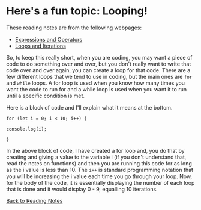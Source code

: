 # Here's a fun topic: Looping!

These reading notes are from the following webpages:
- [Expressions and Operators](https://developer.mozilla.org/en-US/docs/Web/JavaScript/Guide/Expressions_and_Operators)
- [Loops and Iterations](https://developer.mozilla.org/en-US/docs/Web/JavaScript/Guide/Loops_and_iteration)

So, to keep this really short, when you are coding, you may want a piece of code to do something over and over, but you don't really want to write that code over and over again, you can create a loop for that code. There are a few different loops that we tend to use in coding, but the main ones are `for` and `while` loops. A for loop is used when you know how many times you want the code to run for and a while loop is used when you want it to run until a specific condition is met.

Here is a block of code and I'll explain what it means at the bottom.

`for (let i = 0; i < 10; i++) {`

`console.log(i);`

`}`

In the above block of code, I have created a for loop and, you do that by creating and giving a value to the variable i (if you don't understand that, read the notes on functions) and then you are running this code for as long as the i value is less than 10. The `i++` is standard programming notation that you will be increasing the i value each time you go through your loop. Now, for the body of the code, it is essentially displaying the number of each loop that is done and it would display 0 - 9, equalling 10 iterations.

[Back to Reading Notes](README.md)